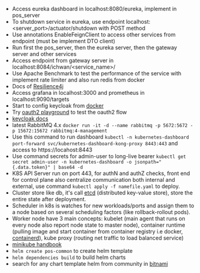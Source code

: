 * Access eureka dashboard in localhost:8080/eureka, implement in pos_server
* To shutdown service in eureka, use endpoint localhost:<server_port>/actuator/shutdown with POST method
* Use annotations EnableFeignClient to access other services from endpoint (must be implement DTO client)
* Run first the pos_server, then the eureka server, then the gateway server and other services
* Access endpoint from gateway server in localhost:8084/ichwan/<service_name>/<endpoint>
* Use Apache Benchmark to test the performance of the service with implement rate limiter and also run redis from docker
* Docs of [Resilience4j](https://resilience4j.readme.io/docs/getting-started)
* Access grafana in localhost:3000 and prometheus in localhost:9090/targets
* Start to config keycloak from [docker](https://www.keycloak.org/getting-started/getting-started-docker)
* Try [oauth2 playground](https://www.oauth.com/playground/) to test the oauth2 flow
* [keycloak docs](https://www.keycloak.org/docs-api/latest/rest-api/index.html)
* latest RabbitMQ 4.x `docker run -it -d --name rabbitmq -p 5672:5672 -p 15672:15672 rabbitmq:4-management`
* Use this command to run dashboard `kubectl -n kubernetes-dashboard port-forward svc/kubernetes-dashboard-kong-proxy 8443:443` and access to https://locahost:8443
* Use command secrets for admin-user to long-live bearer `kubectl get secret admin-user -n kubernetes-dashboard -o jsonpath="{.data.token}" | base64 -d`
* K8S API Server run on port 443, for authN and authZ checks, front end for control plane also centralize communication both internal and external, use command `kubectl apply -f namefile.yaml` to deploy.
* Cluster store like db, it's call [etcd](https://etcd.io) (distributed key-value store), store the entire state after deployment. 
* Scheduler in k8s is watches for new workloads/ports and assign them to a node based on several scheduling factors (like rollback-rollout pods).
* Worker node have 3 main concepts: kubelet (main agent that runs on every node also report node state to master node), container runtime (pulling image and start container from container registry i.e docker, [containerd](https://containerd.io)), kube proxy (routing net traffic to load balanced service)
* [minikube handbook](https://minikube.sigs.k8s.io/docs/handbook/)
* `helm create pos-common` to create helm template
* `helm dependencies build` to build helm charts
* search for any chart template helm from community in [bitnami](https://github.com/bitnami/charts)